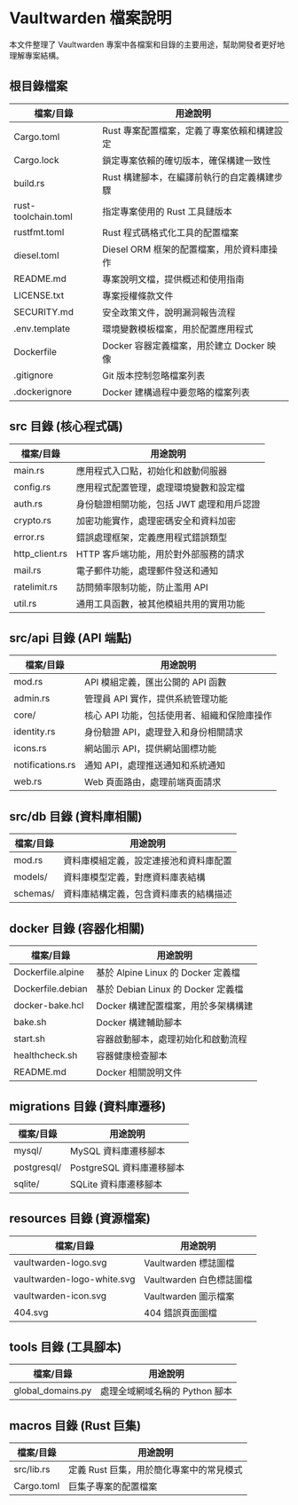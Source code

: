 # Vaultwarden 檔案說明

本文件整理了 Vaultwarden 專案中各檔案和目錄的主要用途，幫助開發者更好地理解專案結構。

## 根目錄檔案

| 檔案/目錄 | 用途說明 |
| --- | --- |
| Cargo.toml | Rust 專案配置檔案，定義了專案依賴和構建設定 |
| Cargo.lock | 鎖定專案依賴的確切版本，確保構建一致性 |
| build.rs | Rust 構建腳本，在編譯前執行的自定義構建步驟 |
| rust-toolchain.toml | 指定專案使用的 Rust 工具鏈版本 |
| rustfmt.toml | Rust 程式碼格式化工具的配置檔案 |
| diesel.toml | Diesel ORM 框架的配置檔案，用於資料庫操作 |
| README.md | 專案說明文檔，提供概述和使用指南 |
| LICENSE.txt | 專案授權條款文件 |
| SECURITY.md | 安全政策文件，說明漏洞報告流程 |
| .env.template | 環境變數模板檔案，用於配置應用程式 |
| Dockerfile | Docker 容器定義檔案，用於建立 Docker 映像 |
| .gitignore | Git 版本控制忽略檔案列表 |
| .dockerignore | Docker 建構過程中要忽略的檔案列表 |

## src 目錄 (核心程式碼)

| 檔案/目錄 | 用途說明 |
| --- | --- |
| main.rs | 應用程式入口點，初始化和啟動伺服器 |
| config.rs | 應用程式配置管理，處理環境變數和設定檔 |
| auth.rs | 身份驗證相關功能，包括 JWT 處理和用戶認證 |
| crypto.rs | 加密功能實作，處理密碼安全和資料加密 |
| error.rs | 錯誤處理框架，定義應用程式錯誤類型 |
| http_client.rs | HTTP 客戶端功能，用於對外部服務的請求 |
| mail.rs | 電子郵件功能，處理郵件發送和通知 |
| ratelimit.rs | 訪問頻率限制功能，防止濫用 API |
| util.rs | 通用工具函數，被其他模組共用的實用功能 |

## src/api 目錄 (API 端點)

| 檔案/目錄 | 用途說明 |
| --- | --- |
| mod.rs | API 模組定義，匯出公開的 API 函數 |
| admin.rs | 管理員 API 實作，提供系統管理功能 |
| core/ | 核心 API 功能，包括使用者、組織和保險庫操作 |
| identity.rs | 身份驗證 API，處理登入和身份相關請求 |
| icons.rs | 網站圖示 API，提供網站圖標功能 |
| notifications.rs | 通知 API，處理推送通知和系統通知 |
| web.rs | Web 頁面路由，處理前端頁面請求 |

## src/db 目錄 (資料庫相關)

| 檔案/目錄 | 用途說明 |
| --- | --- |
| mod.rs | 資料庫模組定義，設定連接池和資料庫配置 |
| models/ | 資料庫模型定義，對應資料庫表結構 |
| schemas/ | 資料庫結構定義，包含資料庫表的結構描述 |

## docker 目錄 (容器化相關)

| 檔案/目錄 | 用途說明 |
| --- | --- |
| Dockerfile.alpine | 基於 Alpine Linux 的 Docker 定義檔 |
| Dockerfile.debian | 基於 Debian Linux 的 Docker 定義檔 |
| docker-bake.hcl | Docker 構建配置檔案，用於多架構構建 |
| bake.sh | Docker 構建輔助腳本 |
| start.sh | 容器啟動腳本，處理初始化和啟動流程 |
| healthcheck.sh | 容器健康檢查腳本 |
| README.md | Docker 相關說明文件 |

## migrations 目錄 (資料庫遷移)

| 檔案/目錄 | 用途說明 |
| --- | --- |
| mysql/ | MySQL 資料庫遷移腳本 |
| postgresql/ | PostgreSQL 資料庫遷移腳本 |
| sqlite/ | SQLite 資料庫遷移腳本 |

## resources 目錄 (資源檔案)

| 檔案/目錄 | 用途說明 |
| --- | --- |
| vaultwarden-logo.svg | Vaultwarden 標誌圖檔 |
| vaultwarden-logo-white.svg | Vaultwarden 白色標誌圖檔 |
| vaultwarden-icon.svg | Vaultwarden 圖示檔案 |
| 404.svg | 404 錯誤頁面圖檔 |

## tools 目錄 (工具腳本)

| 檔案/目錄 | 用途說明 |
| --- | --- |
| global_domains.py | 處理全域網域名稱的 Python 腳本 |

## macros 目錄 (Rust 巨集)

| 檔案/目錄 | 用途說明 |
| --- | --- |
| src/lib.rs | 定義 Rust 巨集，用於簡化專案中的常見模式 |
| Cargo.toml | 巨集子專案的配置檔案 |
